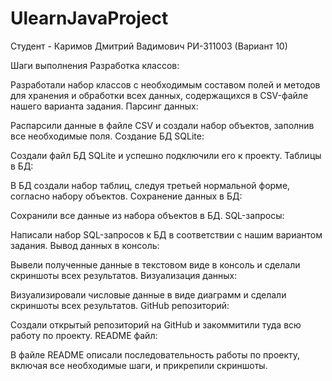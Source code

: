 # UlearnJavaProject
Студент - Каримов Дмитрий Вадимович РИ-311003 (Вариант 10)

Шаги выполнения
Разработка классов:

Разработали набор классов с необходимым составом полей и методов для хранения и обработки всех данных, содержащихся в CSV-файле нашего варианта задания.
Парсинг данных:

Распарсили данные в файле CSV и создали набор объектов, заполнив все необходимые поля.
Создание БД SQLite:

Создали файл БД SQLite и успешно подключили его к проекту.
Таблицы в БД:

В БД создали набор таблиц, следуя третьей нормальной форме, согласно набору объектов.
Сохранение данных в БД:

Сохранили все данные из набора объектов в БД.
SQL-запросы:

Написали набор SQL-запросов к БД в соответствии с нашим вариантом задания.
Вывод данных в консоль:

Вывели полученные данные в текстовом виде в консоль и сделали скриншоты всех результатов.
Визуализация данных:

Визуализировали числовые данные в виде диаграмм и сделали скриншоты всех результатов.
GitHub репозиторий:

Создали открытый репозиторий на GitHub и закоммитили туда всю работу по проекту.
README файл:

В файле README описали последовательность работы по проекту, включая все необходимые шаги, и прикрепили скриншоты.
